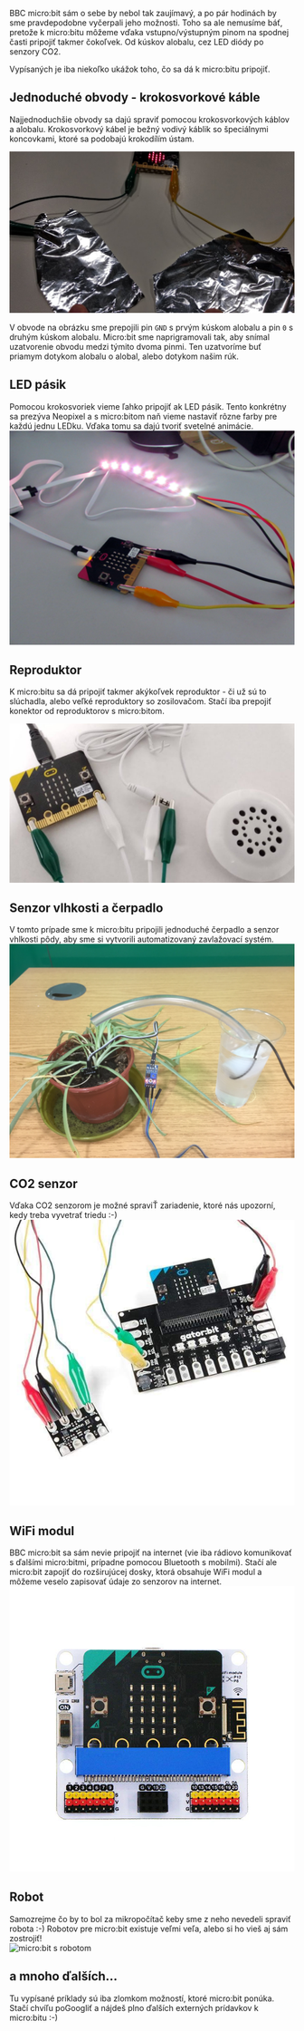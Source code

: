 BBC micro:bit sám o sebe by nebol tak zaujímavý, a po pár hodinách by sme pravdepodobne vyčerpali jeho možnosti. Toho
sa ale nemusíme báť, pretože k micro:bitu môžeme vďaka vstupno/výstupným pinom na spodnej časti pripojiť takmer
čokoľvek. Od kúskov alobalu, cez LED diódy po senzory CO2.

Vypísaných je iba niekoľko ukážok toho, čo sa dá k micro:bitu pripojiť.

## Jednoduché obvody - krokosvorkové káble

Najjednoduchšie obvody sa dajú spraviť pomocou krokosvorkových káblov a alobalu. Krokosvorkový kábel je bežný vodivý
káblik so špeciálnymi koncovkami, ktoré sa podobajú krokodílím ústam.

 ![micro:bit s alobalovými elektródami](images/microbit_aluminium.jpg)
 
 V obvode na obrázku sme prepojili pin `GND` s prvým kúskom alobalu a pin `0` s druhým kúskom alobalu. Micro:bit sme
 naprigramovali tak, aby snímal uzatvorenie obvodu medzi týmito dvoma pinmi. Ten uzatvoríme buť priamym dotykom alobalu
 o alobal, alebo dotykom našim rúk.
 
## LED pásik
 
 Pomocou krokosvoriek vieme ľahko pripojiť ak LED pásik. Tento konkrétny sa prezýva Neopixel a s micro:bitom naň
 vieme nastaviť rôzne farby pre každú jednu LEDku. Vďaka tomu sa dajú tvoriť svetelné animácie.  
![micro:bit s LED pásikom](images/microbit-led_strip.JPG)

## Reproduktor
K micro:bitu sa dá pripojiť takmer akýkoľvek reproduktor - či už sú to slúchadla, alebo veľké reproduktory so
zosilovačom. Stačí iba prepojiť konektor od reproduktorov s micro:bitom.

![micro:bit s reproduktorom](images/microbit-reproduktor.png)

## Senzor vlhkosti a čerpadlo
V tomto prípade sme k micro:bitu pripojili jednoduché čerpadlo a senzor vhlkosti pôdy, aby sme si vytvorili
automatizovaný zavlažovací systém.  
![micro:bit s čerpadlo a senzorom vlhkosti pôdy](images/microbit-irrigation.JPG)

## CO2 senzor
Vďaka CO2 senzorom je možné spraviŤ zariadenie, ktoré nás upozorní, kedy treba vyvetrať triedu :-)  
![micro:bit so senzorom CO2](images/microbit-co2.JPG)

## WiFi modul
BBC micro:bit sa sám nevie pripojiť na internet (vie iba rádiovo komunikovať s ďalšími micro:bitmi, prípadne
pomocou Bluetooth s mobilmi). Stačí ale micro:bit zapojiť do rozširujúcej dosky, ktorá obsahuje WiFi modul a môžeme
veselo zapisovať údaje zo senzorov na internet.  
![micro:bit s WiFi modulom](images/microbit-wifi.JPG)

## Robot
Samozrejme čo by to bol za mikropočítač keby sme z neho nevedeli spraviť robota :-) Robotov pre micro:bit existuje
veľmi veľa, alebo si ho vieš aj sám zostrojiť!  
![micro:bit s robotom](images/microbit-robot.JPG)

## a mnoho ďalších...
Tu vypísané príklady sú iba zlomkom možností, ktoré micro:bit ponúka. Stačí chvíľu poGoogliť a nájdeš plno ďalších
externých prídavkov k micro:bitu :-)